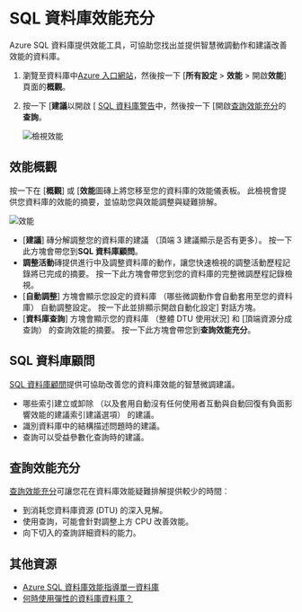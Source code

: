 <properties 
   pageTitle="Azure SQL 資料庫效能充分 |Microsoft Azure" 
   description="Azure SQL 資料庫提供的效能工具，可協助您找出可改善目前的查詢效能的區域。" 
   services="sql-database" 
   documentationCenter="" 
   authors="stevestein" 
   manager="jhubbard" 
   editor="monicar"/>

<tags
   ms.service="sql-database"
   ms.devlang="na"
   ms.topic="article"
   ms.tgt_pltfrm="na"
   ms.workload="data-management" 
   ms.date="07/19/2016"
   ms.author="sstein"/>

# <a name="sql-database-performance-insight"></a>SQL 資料庫效能充分

Azure SQL 資料庫提供效能工具，可協助您找出並提供智慧微調動作和建議改善效能的資料庫。 

1. 瀏覽至資料庫中[Azure 入口網站](http://portal.azure.com)，然後按一下 [**所有設定** > **效能** > 開啟**效能**] 頁面的**概觀**。 


2. 按一下 [**建議**以開啟 [ [SQL 資料庫警告](#sql-database-advisor)中，然後按一下 [開啟[查詢效能充分](#query-performance-insight)的**查詢**。

    ![檢視效能](./media/sql-database-performance/entries.png)



## <a name="performance-overview"></a>效能概觀

按一下在 [**概觀**] 或 [**效能**圖磚上將您移至您的資料庫的效能儀表板。 此檢視會提供您資料庫的效能的摘要，並協助您與效能調整與疑難排解。 

![效能](./media/sql-database-performance/performance.png)

- [**建議**] 磚分解調整您的資料庫的建議 （頂端 3 建議顯示是否有更多）。 按一下此方塊會帶您到**SQL 資料庫顧問**。 
- **調整活動**磚提供進行中及調整資料庫的動作，讓您快速檢視的調整活動歷程記錄將已完成的摘要。 按一下此方塊會帶您到您的資料庫的完整微調歷程記錄檢視。
- [**自動調整**] 方塊會顯示您設定的資料庫 （哪些微調動作會自動套用至您的資料庫） 自動調整設定。 按一下此並排顯示開啟自動化設定] 對話方塊。
- [**資料庫查詢**] 方塊會顯示您的資料庫 （整體 DTU 使用狀況] 和 [頂端資源分成查詢） 的查詢效能的摘要。 按一下此方塊會帶您到**查詢效能充分**。



## <a name="sql-database-advisor"></a>SQL 資料庫顧問


[SQL 資料庫顧問](sql-database-advisor.md)提供可協助改善您的資料庫效能的智慧微調建議。 

- 哪些索引建立或卸除 （以及套用自動沒有任何使用者互動與自動回復有負面影響效能的建議索引建議選項） 的建議。
- 識別資料庫中的結構描述問題時的建議。
- 查詢可以受益參數化查詢時的建議。




## <a name="query-performance-insight"></a>查詢效能充分

[查詢效能充分](sql-database-query-performance.md)可讓您花在資料庫效能疑難排解提供較少的時間︰

- 到消耗您資料庫資源 (DTU) 的深入見解。 
- 使用查詢，可能會針對調整上方 CPU 改善效能。 
- 向下切入的查詢詳細資料的能力。 


## <a name="additional-resources"></a>其他資源

- [Azure SQL 資料庫效能指導單一資料庫](sql-database-performance-guidance.md)
- [何時使用彈性的資料庫資料庫？](sql-database-elastic-pool-guidance.md)